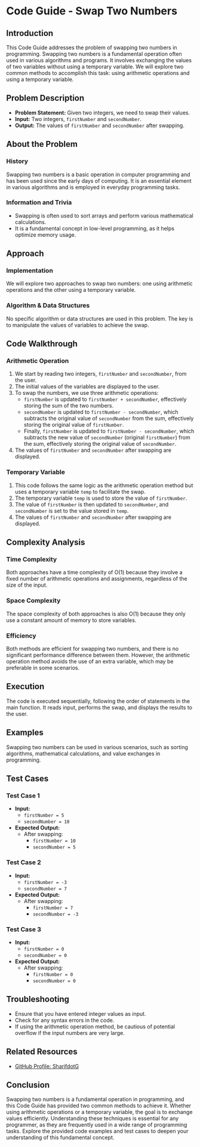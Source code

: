 # Code Guide - Swap Two Numbers

## Introduction
This Code Guide addresses the problem of swapping two numbers in programming. Swapping two numbers is a fundamental operation often used in various algorithms and programs. It involves exchanging the values of two variables without using a temporary variable. We will explore two common methods to accomplish this task: using arithmetic operations and using a temporary variable.

## Problem Description
- **Problem Statement:** Given two integers, we need to swap their values.
- **Input:** Two integers, `firstNumber` and `secondNumber`.
- **Output:** The values of `firstNumber` and `secondNumber` after swapping.

## About the Problem
### History
Swapping two numbers is a basic operation in computer programming and has been used since the early days of computing. It is an essential element in various algorithms and is employed in everyday programming tasks.

### Information and Trivia
- Swapping is often used to sort arrays and perform various mathematical calculations.
- It is a fundamental concept in low-level programming, as it helps optimize memory usage.

## Approach
### Implementation
We will explore two approaches to swap two numbers: one using arithmetic operations and the other using a temporary variable.

### Algorithm & Data Structures
No specific algorithm or data structures are used in this problem. The key is to manipulate the values of variables to achieve the swap.

## Code Walkthrough
### Arithmetic Operation
1. We start by reading two integers, `firstNumber` and `secondNumber`, from the user.
2. The initial values of the variables are displayed to the user.
3. To swap the numbers, we use three arithmetic operations:
   - `firstNumber` is updated to `firstNumber + secondNumber`, effectively storing the sum of the two numbers.
   - `secondNumber` is updated to `firstNumber - secondNumber`, which subtracts the original value of `secondNumber` from the sum, effectively storing the original value of `firstNumber`.
   - Finally, `firstNumber` is updated to `firstNumber - secondNumber`, which subtracts the new value of `secondNumber` (original `firstNumber`) from the sum, effectively storing the original value of `secondNumber`.
4. The values of `firstNumber` and `secondNumber` after swapping are displayed.

### Temporary Variable
1. This code follows the same logic as the arithmetic operation method but uses a temporary variable `temp` to facilitate the swap.
2. The temporary variable `temp` is used to store the value of `firstNumber`.
3. The value of `firstNumber` is then updated to `secondNumber`, and `secondNumber` is set to the value stored in `temp`.
4. The values of `firstNumber` and `secondNumber` after swapping are displayed.

## Complexity Analysis
### Time Complexity
Both approaches have a time complexity of O(1) because they involve a fixed number of arithmetic operations and assignments, regardless of the size of the input.

### Space Complexity
The space complexity of both approaches is also O(1) because they only use a constant amount of memory to store variables.

### Efficiency
Both methods are efficient for swapping two numbers, and there is no significant performance difference between them. However, the arithmetic operation method avoids the use of an extra variable, which may be preferable in some scenarios.

## Execution
The code is executed sequentially, following the order of statements in the main function. It reads input, performs the swap, and displays the results to the user.

## Examples
Swapping two numbers can be used in various scenarios, such as sorting algorithms, mathematical calculations, and value exchanges in programming.

## Test Cases
### Test Case 1
- **Input:** 
  - `firstNumber = 5`
  - `secondNumber = 10`
- **Expected Output:**
  - After swapping:
    - `firstNumber = 10`
    - `secondNumber = 5`

### Test Case 2
- **Input:** 
  - `firstNumber = -3`
  - `secondNumber = 7`
- **Expected Output:**
  - After swapping:
    - `firstNumber = 7`
    - `secondNumber = -3`

### Test Case 3
- **Input:** 
  - `firstNumber = 0`
  - `secondNumber = 0`
- **Expected Output:**
  - After swapping:
    - `firstNumber = 0`
    - `secondNumber = 0`

## Troubleshooting
- Ensure that you have entered integer values as input.
- Check for any syntax errors in the code.
- If using the arithmetic operation method, be cautious of potential overflow if the input numbers are very large.

## Related Resources
- [GitHub Profile: SharifdotG](https://github.com/SharifdotG)

## Conclusion
Swapping two numbers is a fundamental operation in programming, and this Code Guide has provided two common methods to achieve it. Whether using arithmetic operations or a temporary variable, the goal is to exchange values efficiently. Understanding these techniques is essential for any programmer, as they are frequently used in a wide range of programming tasks. Explore the provided code examples and test cases to deepen your understanding of this fundamental concept.